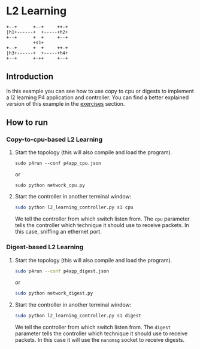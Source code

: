 # L2 Learning

```
+--+      +--+     ++-+
|h1+------+  +-----+h2+
+--+      +  +     +--+
          +s1+
+--+      +  +     ++-+
|h3+------+  +-----+h4+
+--+      +-++     +--+

```

## Introduction

In this example you can see how to use copy to cpu or digests to implement
a l2 learning P4 application and controller. You can find a better explained version
of this example in the [exercises](../../exercises/04-L2_Learning) section.

## How to run

### Copy-to-cpu-based L2 Learning

1. Start the topology (this will also compile and load the program).

   ```
   sudo p4run --conf p4app_cpu.json
   ```
   or
   ```
   sudo python network_cpu.py
   ```

2. Start the controller in another terminal window:

   ```bash
   sudo python l2_learning_controller.py s1 cpu
   ```

   We tell the controller from which switch listen from. The `cpu` parameter tells the controller which technique it should
   use to receive packets. In this case, sniffing an ethernet port.

### Digest-based L2 Learning

1. Start the topology (this will also compile and load the program).

   ```bash
   sudo p4run --conf p4app_digest.json
   ```

   or
   ```bash
   sudo python network_digest.py
   ```

2. Start the controller in another terminal window:

   ```bash
   sudo python l2_learning_controller.py s1 digest
   ```

   We tell the controller from which switch listen from. The `digest` parameter tells the controller which technique it should
   use to receive packets. In this case it will use the `nanomsg` socket to receive digests.